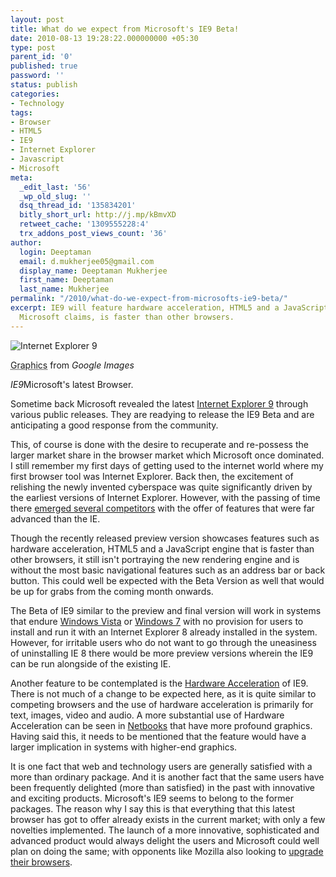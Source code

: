 ```yaml
---
layout: post
title: What do we expect from Microsoft's IE9 Beta!
date: 2010-08-13 19:28:22.000000000 +05:30
type: post
parent_id: '0'
published: true
password: ''
status: publish
categories:
- Technology
tags:
- Browser
- HTML5
- IE9
- Internet Explorer
- Javascript
- Microsoft
meta:
  _edit_last: '56'
  _wp_old_slug: ''
  dsq_thread_id: '135834201'
  bitly_short_url: http://j.mp/kBmvXD
  retweet_cache: '1309555228:4'
  trx_addons_post_views_count: '36'
author:
  login: Deeptaman
  email: d.mukherjee05@gmail.com
  display_name: Deeptaman Mukherjee
  first_name: Deeptaman
  last_name: Mukherjee
permalink: "/2010/what-do-we-expect-from-microsofts-ie9-beta/"
excerpt: IE9 will feature hardware acceleration, HTML5 and a JavaScript engine, which
  Microsoft claims, is faster than other browsers.
---
```

<div class="figure"><img src="/static/2010/08/ie9.jpg" alt="Internet Explorer 9" />
<p class="credit"><abbr class="type" title="Graphics">Graphics</abbr> from <cite>Google Images</cite></p>
<p class="caption"><em class="title">IE9</em>Microsoft's latest Browser.</p>
</div>

<p>Sometime back Microsoft revealed the latest <a href="http://ie.microsoft.com/testdrive/">Internet Explorer 9</a> through various public releases. They are readying to release the IE9 Beta and are anticipating a good response from the community.</p>
<p>This, of course is done with the desire to recuperate and re-possess the larger market share in the browser market which Microsoft once dominated. I still remember my first days of getting used to the internet world where my first browser tool was Internet Explorer. Back then, the excitement of relishing the newly invented cyberspace was quite significantly driven by the earliest versions of Internet Explorer. However, with the passing of time there <a href="http://www.gadgetell.com/tech/comment/internet-explorer-losing-ground-to-competitors/">emerged several competitors</a> with the offer of features that were far advanced than the IE.</p>
<p>Though the recently released preview version showcases features such as hardware acceleration, HTML5 and a JavaScript engine that is faster than other browsers, it still isn't portraying the new rendering engine and is without the most basic navigational features such as an address bar or back button. This could well be expected with the Beta Version as well that would be up for grabs from the coming month onwards.</p>
<p>The Beta of IE9 similar to the preview and final version will work in systems that endure <a href="http://windows.microsoft.com/en-US/windows-vista/products/home">Windows Vista</a> or <a href="http://www.microsoft.com/windows/windows-7/">Windows 7</a> with no provision for users to install and run it with an Internet Explorer 8 already installed in the system. However, for irritable users who do not want to go through the uneasiness of uninstalling IE 8 there would be more preview versions wherein the IE9 can be run alongside of the existing IE.</p>
<p>Another feature to be contemplated is the <a href="http://en.wikipedia.org/wiki/Hardware_acceleration">Hardware Acceleration</a> of IE9. There is not much of a change to be expected here, as it is quite similar to competing browsers and the use of hardware acceleration is primarily for text, images, video and audio. A more substantial use of Hardware Acceleration can be seen in <a href="http://en.wikipedia.org/wiki/Netbook">Netbooks</a> that have more profound graphics. Having said this, it needs to be mentioned that the feature would have a larger implication in systems with higher-end graphics.</p>
<p>It is one fact that web and technology users are generally satisfied with a more than ordinary package. And it is another fact that the same users have been frequently delighted (more than satisfied) in the past with innovative and exciting products. Microsoft's IE9 seems to belong to the former packages. The reason why I say this is that everything that this latest browser has got to offer already exists in the current market; with only a few novelties implemented. The launch of a more innovative, sophisticated and advanced product would always delight the users and Microsoft could well plan on doing the same; with opponents like Mozilla also looking to <a href="http://www.techtechies.com/20100812/technology-news/mozilla-firefox-4-0-beta-version-released-mozilla-firefox-4-0-now-available-for-download.html">upgrade their browsers</a>.</p>
